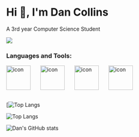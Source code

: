 # Hi 👋, I'm Dan Collins

A 3rd year Computer Science Student

![](https://komarev.com/ghpvc/?username=dcollins123)


### Languages and Tools:

<div style="display: flex;"><img src="https://techstack-generator.vercel.app/java-icon.svg" alt="icon" width="65" style="width: 65px; height: 65px; margin-right: 26px; margin-bottom: 0px;" /><img src="https://techstack-generator.vercel.app/cpp-icon.svg" alt="icon" width="65" style="width: 65px; height: 65px; margin-right: 26px; margin-bottom: 0px;" /><img src="https://techstack-generator.vercel.app/python-icon.svg" alt="icon" width="65" style="width: 65px; height: 65px; margin-right: 26px; margin-bottom: 0px;" /><img src="https://techstack-generator.vercel.app/mysql-icon.svg" alt="icon" width="65" style="width: 65px; height: 65px; margin-right: 0px; margin-bottom: 0px;" /></div>

<br>

[![Top Langs](https://github-readme-stats.vercel.app/api/top-langs/?username=dcollins123&layout=compact)

![Top Langs](https://github-readme-stats.vercel.app/api/top-langs/?username=dcollins123&size_weight=0&count_weight=1)

![Dan's GitHub stats](https://github-readme-stats.vercel.app/api?username=dcollins123&show_icons=true&theme=algolia)

